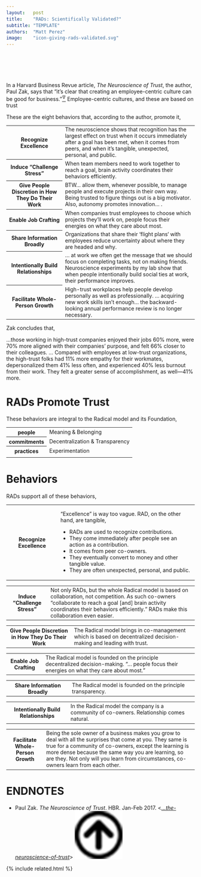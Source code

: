 ```yaml
---
layout:   post
title:    "RADs: Scientifically Validated?"
subtitle: "TEMPLATE"
authors:  "Matt Perez"
image:    "icon-giving-rads-validated.svg"
---
```


<div style="display:none;">
 <p>Ten years of research (almost) say that RADs are right.</p>
</div>

<h1>&nbsp;</h1>
 <p>In a Harvard Business Revue article, <span style="font-style:italic; "><em>The Neuroscience of Trust</em></span>, the author, Paul Zak, says that &ldquo;it’s clear that creating an employee-centric culture can be good for business.&rdquo;<a href="#en01"><sup id="bm01">&hairsp;&nabla;&hairsp;</sup></a> Employee-centric cultures, and these are based on trust</p>
 <p>These are the eight behaviors that, according to the author, promote it,</p>
  <div class="_center">
   <table class="_h2table">
    <tr>
     <th>Recognize Excellence</th>
     <td><span class="_quotespan">The neuroscience shows that recognition has the largest effect on trust when it occurs immediately after a goal has been met, when it comes from peers, and when it’s tangible, unexpected, personal, and public.</span></td>
    </tr>
    <tr>
     <th>Induce &ldquo;Challenge Stress&rdquo;</th>
     <td><span class="_quotespan">When team members need to work together to reach a goal, brain activity coordinates their behaviors efficiently.</span></td>
    </tr>
    <tr>
     <th>Give People Discretion in How They Do Their Work</th>
     <td><span class="_quotespan">BTW&hellip; </span> allow them, whenever possible, to manage people and execute projects in their own way. Being trusted to figure things out is a big motivator. Also, autonomy <span class="_quotespan">promotes innovation&hellip; </span>.</td>
    </tr>
    <tr>
     <th>Enable Job Crafting</th>
     <td><span class="_quotespan">When companies trust employees to choose which projects they’ll work on, people focus their energies on what they care about most.</span></td>
    </tr>
    <tr>
     <th>Share Information Broadly</th>
     <td><span class="_quotespan">Organizations that share their &lsquo;flight plans&lsquo; with employees reduce uncertainty about where they are headed and why.</span></td>
    </tr>
    <tr>
     <th>Intentionally Build Relationships</th>
     <td><span class="_quotespan">&hellip; at work we often get the message that we should focus on completing tasks, not on making friends. Neuroscience experiments by my lab show that when people intentionally build social ties at work, their performance improves.</span></td>
    </tr>
    <tr>
     <th>Facilitate Whole-Person Growth</th>
     <td><span class="_quotespan">High-trust workplaces help people develop personally as well as professionally. &hellip; acquiring new work skills isn’t enough&hellip; the backward-looking annual performance review is no longer necessary.</span></td>
    </tr>
   </table>
  </div>
 <p>Zak concludes that,</p>
  <div class="_citation">
   <p>
    <span class="_quotespan">&hellip;those working in high-trust companies enjoyed their jobs 60% more, were 70% more aligned with their companies’ purpose, and felt 66% closer to their colleagues. &hellip; Compared with employees at low-trust organizations, the high-trust folks had 11% more empathy for their workmates, depersonalized them 41% less often, and experienced 40% less burnout from their work. They felt a greater sense of accomplishment, as well—41% more.</span>
   </p>
  </div>

<h1>RADs Promote Trust</h1>
 <p>These behaviors are integral to the <span class="_paradigm">Radical</span> model and its Foundation,</p>
 <div class="_center">
  <table class="_h2table">
   <tr>
    <th>people</th>
    <td>Meaning & Belonging</td>
   </tr>
   <tr>
    <th>commitments</th>
    <td>Decentralization & Transparency</td>
   </tr>
   <tr>
    <th>practices</th>
    <td>Experimentation</td>
   </tr>
   <tr>
    <td class="_spacer_"></td>
   </tr>
  </table>
 </div>

<h1>Behaviors</h1>
 <p style="margin-top:20px; "><span class="_paradigm">RAD</span>s support all of these behaviors,</p>
  <div class="_center">
   <table class="_h2table">
    <tr>
     <th>Recognize Excellence</th>
     <td>
      <p>&ldquo;Excellence&rdquo; is way too vague. <span calls="_paradigm">RAD</span>, on the other hand, are tangible,</p>
       <ul>
        <li>RADs are used to recognize contributions.</li>
        <li>They come immediately after people see an action as a contribution.</li>
        <li>It comes from peer co-owners.</li>
        <li>They eventually convert to money and other tangible value.</li>
        <li>They are often unexpected, personal, and public.</li>
       </ul>
    </tr>
   </table>
  </div>
  <div class="_center">
   <table class="_h2table">
    <tr>
     <th>Induce &ldquo;Challenge Stress&rdquo;</th>
     <td>Not only <span calls="_paradigm">RAD</span>s, but the whole <span calls="_paradigm">Radical</span> model is based on collaboration, not competition. As such co-owners &ldquo;collaborate to reach a goal [and] brain activity coordinates their behaviors efficiently.&rdquo; <span calls="_paradigm">RAD</span>s make this collaboration even easier.</td>
    </tr>
   </table>
  </div>
  <div class="_center">
   <table class="_h2table">
    <tr>
     <th>Give People Discretion in How They Do Their Work</th>
     <td>The <span class="_paradigm">Radical</span> model brings in co-management which is based on decentralized decision-making and leading with trust.</td>
    </tr>
   </table>
  </div>
  <div class="_center">
   <table class="_h2table">
    <tr>
     <th>Enable Job Crafting</th>
     <td>The <span class="_paradigm">Radical</span> model is founded on the principle decentralized decision-making. &ldquo;&hellip; people focus their energies on what they care about most.&rdquo;</td>
    </tr>
   </table>
  </div>
  <div class="_center">
   <table class="_h2table">
    <tr>
     <th>Share Information Broadly</th>
     <td>The <span class="_paradigm">Radical</span> model is founded on the principle transparency.</td>
    </tr>
   </table>
  </div>
  <div class="_center">
   <table class="_h2table">
    <tr>
     <th>Intentionally Build Relationships</th>
     <td>In the <span class="_paradigm">Radical</span> model the company is a community of co-owners. Relationship comes natural.</td>
    </tr>
   </table>
  </div>
  <div class="_center">
   <table class="_h2table">
    <tr>
     <th>Facilitate Whole-Person Growth</th>
     <td>Being the sole owner of a business makes you grow to deal with all the surprises that come at you. They same is true for a community of co-owners, except the learning is more dense because the same way you are learning, so are they. Not only will you learn from circumstances, co-owners learn from each other.</td>
    </tr>
   </table>
  </div>

<h1 class="_section">ENDNOTES</h1>
 <ul>
  <li id="en01">
   <p class="list-item">
    Paul Zak.
    <em>The Neuroscience of Trust</em>.
    HBR.
    Jan-Feb 2017.
    &lt;<a href="https://hbr.org/2017/01/the-neuroscience-of-trust" target="_blank"><em>&hellip;the-neuroscience-of-trust</em></a>&gt;
    <a class="_uparrow" href="#bm01"><img src="/assets/img/arrow-up-icon.png"></a>
   </p>
  </li>
 </ul>

{% include related.html %}
